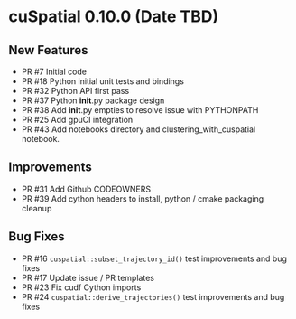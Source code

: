 # cuSpatial 0.10.0 (Date TBD)

## New Features

- PR #7 Initial code
- PR #18 Python initial unit tests and bindings
- PR #32 Python API first pass
- PR #37 Python __init__.py package design
- PR #38 Add __init__.py empties to resolve issue with PYTHONPATH
- PR #25 Add gpuCI integration
- PR #43 Add notebooks directory and clustering_with_cuspatial notebook.

## Improvements

- PR #31 Add Github CODEOWNERS
- PR #39 Add cython headers to install, python / cmake packaging cleanup

## Bug Fixes

- PR #16 `cuspatial::subset_trajectory_id()` test improvements and bug fixes
- PR #17 Update issue / PR templates
- PR #23 Fix cudf Cython imports
- PR #24 `cuspatial::derive_trajectories()` test improvements and bug fixes
